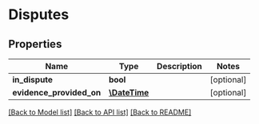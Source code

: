 # Disputes

## Properties
Name | Type | Description | Notes
------------ | ------------- | ------------- | -------------
**in_dispute** | **bool** |  | [optional] 
**evidence_provided_on** | [**\DateTime**](\DateTime.md) |  | [optional] 

[[Back to Model list]](../README.md#documentation-for-models) [[Back to API list]](../README.md#documentation-for-api-endpoints) [[Back to README]](../README.md)


